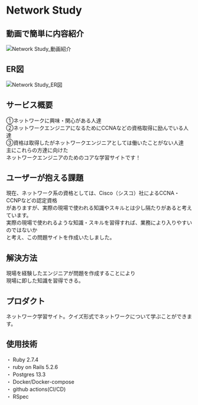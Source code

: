 # Network Study

## 動画で簡単に内容紹介
![Network Study_動画紹介](https://user-images.githubusercontent.com/81090762/134760224-4574ae85-5f93-430d-883c-a4f9d76d6436.gif)

## ER図
![Network Study_ER図](https://user-images.githubusercontent.com/81090762/134759800-9adc4dc9-4cbc-44b4-abe4-84e372467a8e.png)

## サービス概要
①ネットワークに興味・関心がある人達<br>
②ネットワークエンジニアになるためにCCNAなどの資格取得に励んでいる人達<br>
③資格は取得したがネットワークエンジニアとしては働いたことがない人達<br>
主にこれらの方達に向けた<br>
ネットワークエンジニアのためのコアな学習サイトです！

## ユーザーが抱える課題
現在、ネットワーク系の資格としては、Cisco（シスコ）社によるCCNA・CCNPなどの認定資格<br>
がありますが、実際の現場で使われる知識やスキルとは少し隔たりがあると考えています。<br>
実際の現場で使われるような知識・スキルを習得すれば、業務により入りやすいのではないか<br>
と考え、この問題サイトを作成いたしました。<br>

## 解決方法
現場を経験したエンジニアが問題を作成することにより<br>
現場に即した知識を習得できる。<br>

## プロダクト
ネットワーク学習サイト。クイズ形式でネットワークについて学ぶことができます。　　

## 使用技術
・ Ruby 2.7.4<br>
・ ruby on Rails 5.2.6<br>
・ Postgres 13.3<br>
・ Docker/Docker-compose<br>
・ github actions(CI/CD)<br>
・ RSpec<br>


